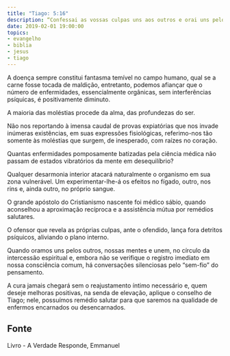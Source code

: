 ```yaml
---
title: "Tiago: 5:16"
description: “Confessai as vossas culpas uns aos outros e orai uns pelos outros para que sareis”
date: 2019-02-01 19:00:00
topics: 
- evangelho
- biblia
- jesus
- tiago
---
```


A doença sempre constitui fantasma temível no campo humano, qual se a carne
fosse tocada de maldição, entretanto, podemos afiançar que o número de
enfermidades, essencialmente orgânicas, sem interferências psíquicas, é
positivamente diminuto.

A maioria das moléstias procede da alma, das profundezas do ser.

Não nos reportando à imensa caudal de provas expiatórias que nos
invade inúmeras existências, em suas expressões fisiológicas,
referimo-nos tão somente às moléstias que surgem, de inesperado, com raízes
no coração.

Quantas enfermidades pomposamente batizadas pela ciência médica
não passam de estados vibratórios da mente em desequilíbrio?

Qualquer desarmonia interior atacará naturalmente o organismo em sua
zona vulnerável. Um experimentar-lhe-á os efeitos no fígado, outro, nos rins e,
ainda outro, no próprio sangue.

O grande apóstolo do Cristianismo nascente foi médico sábio,
quando aconselhou a aproximação recíproca e a assistência mútua por remédios
salutares.

O ofensor que revela as próprias culpas, ante o ofendido, lança fora
detritos psíquicos, aliviando o plano interno.

Quando oramos uns pelos outros, nossas mentes e unem, no círculo da
intercessão espiritual e, embora não se verifique o registro imediato
em nossa consciência comum, há conversações silenciosas pelo “sem-fio” do
pensamento.

A cura jamais chegará sem o reajustamento íntimo necessário e, quem deseje
melhoras positivas, na senda de elevação, aplique o conselho de Tiago;
nele, possuímos remédio salutar para que saremos na qualidade de enfermos
encarnados ou desencarnados.


## Fonte
Livro - A Verdade Responde, Emmanuel

